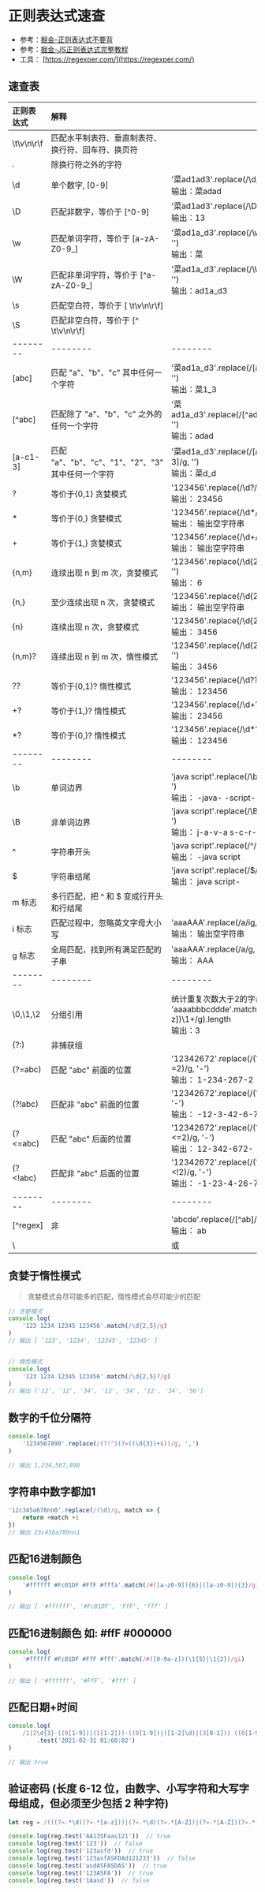 # 正则表达式速查

- 参考：[掘金-正则表达式不要背](https://juejin.cn/post/6844903845227659271#heading-16)
- 参考：[掘金-JS正则表达式完整教程](https://juejin.cn/post/6844903487155732494)
- 工具： [https://regexper.com/](https://regexper.com/)

## 速查表

| 正则表达式      |  解释   |  |
|:-----------| :--- | :--- |
| \t\v\n\r\f | 匹配水平制表符、垂直制表符、换行符、回车符、换页符 |     |
| .          | 除换行符之外的字符 |     |
| \d         | 单个数字, [0-9] | '菜ad1ad3'.replace(/\d/g, '')  <br> 输出：菜adad |
| \D         | 匹配非数字，等价于 [^0-9] |  '菜ad1ad3'.replace(/\D/g, '') <br> 输出：13 |
| \w         | 匹配单词字符，等价于 [a-zA-Z0-9_] | '菜ad1a_d3'.replace(/\w/g, '') <br> 输出：菜 |
| \W         | 匹配非单词字符，等价于 [^a-zA-Z0-9_] | '菜ad1a_d3'.replace(/\W/g, '') <br> 输出：ad1a_d3 |
| \s         | 匹配空白符，等价于 [ \t\v\n\r\f] |  |
| \S         | 匹配非空白符，等价于 [^ \t\v\n\r\f] |     |     |
| --------   |  --------   |  --------   |
| [abc]      |  匹配 "a"、"b"、"c" 其中任何一个字符 |  '菜ad1a_d3'.replace(/[ad]/g, '') <br> 输出：菜1_3 |
| [^abc]     |  匹配除了 "a"、"b"、"c" 之外的任何一个字符 | '菜ad1a_d3'.replace(/[^ad]/g, '') <br> 输出：adad |
| [a-c1-3]   | 匹配 "a"、"b"、"c"、"1"、"2"、"3" 其中任何一个字符 |  '菜ad1a_d3'.replace(/[a-c1-3]/g, '') <br> 输出：菜d_d |
| ?          | 等价于{0,1} 贪婪模式 | '123456'.replace(/\d?/, '') <br> 输出： 23456 |
| *          | 等价于{0,} 贪婪模式 | '123456'.replace(/\d*/, '') <br> 输出： 输出空字符串 |
| +          | 等价于{1,} 贪婪模式 | '123456'.replace(/\d+/, '') <br> 输出： 输出空字符串 |
| \{n,m\}    | 连续出现 n 到 m 次，贪婪模式 | '123456'.replace(/\d{2,5}/, '') <br> 输出： 6 |
| \{n,\}     | 至少连续出现 n 次，贪婪模式  | '123456'.replace(/\d{2,}/, '') <br> 输出： 输出空字符串 |
| \{n\}      | 连续出现 n 次，贪婪模式 | '123456'.replace(/\d{2}/, '') <br> 输出： 3456 |
| \{n,m\}?   | 连续出现 n 到 m 次，惰性模式 | '123456'.replace(/\d{2,5}?/, '') <br> 输出： 3456 |
| ??         | 等价于{0,1}? 惰性模式 | '123456'.replace(/\d??/, '') <br> 输出： 123456 |
| +?         | 等价于{1,}? 惰性模式 | '123456'.replace(/\d+?/, '') <br> 输出： 23456 |
| *?         | 等价于{0,}? 惰性模式 | '123456'.replace(/\d*?/, '') <br> 输出： 123456 |
| --------   |  --------   |  --------   |
| \b         | 单词边界 | 'java script'.replace(/\b/g, '-') <br> 输出： -java- -script- |
| \B         | 非单词边界 | 'java script'.replace(/\B/g, '-') <br> 输出： j-a-v-a s-c-r-i-p-t |
| ^          | 字符串开头 | 'java script'.replace(/^/g, '-') <br> 输出： -java script |
| $          | 字符串结尾 | 'java script'.replace(/$/g, '-') <br> 输出： java script- |
| m 标志       | 多行匹配，把 ^ 和 $ 变成行开头和行结尾 |     |
| i 标志       | 匹配过程中，忽略英文字母大小写 | 'aaaAAA'.replace(/a/ig, '') <br> 输出： 输出空字符串 |
| g 标志       | 全局匹配，找到所有满足匹配的子串 | 'aaaAAA'.replace(/a/g, '') <br> 输出： AAA |
| --------   |  --------   |   --------  |
| \0,\1,\2   | 分组引用 | 统计重复次数大于2的字母数量 <br> 'aaaabbbcddde'.match(/([a-z])\1+/g).length <br> 输出：3 |
| (\?\:)     |  非捕获组   |     |
| (?=abc)    | 匹配 "abc" 前面的位置   |  '12342672'.replace(/(?=2)/g, '-') <br> 输出： 1-234-267-2 |
| (?!abc)    | 匹配非 "abc" 前面的位置   | '12342672'.replace(/(?!2)/g, '-') <br> 输出： -12-3-42-6-72- |
| (?<=abc)   | 匹配 "abc" 后面的位置    |  '12342672'.replace(/(?<=2)/g, '-') <br> 输出： 12-342-672- |
| (?<!abc)   | 匹配非 "abc" 后面的位置    | '12342672'.replace(/(?<!2)/g, '-') <br> 输出： -1-23-4-26-7-2 |
| --------   |  --------   |  --------   |
| [^regex]   | 非  | 'abcde'.replace(/[^ab]/g, '') <br> 输出： ab |
| \          |   |   或  | 'abcde'.replace(/ab\|cd/g, '') <br> 输出： e |

## 贪婪于惰性模式

> 贪婪模式会尽可能多的匹配，惰性模式会尽可能少的匹配

``` javascript
// 贪婪模式
console.log(
    '123 1234 12345 123456'.match(/\d{2,5}/g)
)
// 输出 [ '123', '1234', '12345', '12345' ]


// 惰性模式
console.log(
    '123 1234 12345 123456'.match(/\d{2,5}?/g)
)
// 输出 ['12', '12', '34', '12', '34', '12', '34', '56']
```

## 数字的千位分隔符
``` javascript
console.log(
    '1234567890'.replace(/(?!^)(?=((\d{3})+$))/g, ',')
)

// 输出 1,234,567,890
```

## 字符串中数字都加1
``` javascript
'12c345a678nn0'.replace(/(\d)/g, match => {
    return +match +1
})
// 输出 23c456a789nn1
```

## 匹配16进制颜色
``` javascript
console.log(
    '#ffffff #Fc01DF #FfF #fffa'.match(/#([a-z0-9]){6}|([a-z0-9]){3}/gi)
)

// 输出 [ '#ffffff', '#Fc01DF', 'FfF', 'fff' ]
```

## 匹配16进制颜色 如: #ffF #000000
``` javascript
console.log(
    '#ffffff #Fc01DF #FfF #fff'.match(/#([0-9a-z])(\1{5}|\1{2})/gi)
)

// 输出 [ '#ffffff', '#FfF', '#fff' ]
```

## 匹配日期+时间
``` javascript
console.log(
    /1|2\d{3}-((0[1-9])|(1[1-2]))-((0[1-9])|([1-2]\d)|(3[0-1])) ((0[1-9])|(1\d)|(2[0-4])):((60)|(0[1-9])|([1-5]\d)):((60)|(0[1-9])|([1-5]\d))/
        .test('2021-02-31 01:60:02')
)

// 输出 true
```

## 验证密码 (长度 6-12 位，由数字、小写字符和大写字母组成，但必须至少包括 2 种字符)
``` javascript
let reg = /(((?=.*\d)(?=.*[a-z]))|(?=.*\d)(?=.*[A-Z])|(?=.*[A-Z])(?=.*[a-z]))^[\dA-Za-z]{6,12}$/

console.log(reg.test('AA13SFaas121'))  // true
console.log(reg.test('123'))  // false
console.log(reg.test('123asfd'))  // true
console.log(reg.test('123asfASFDAd121233'))  // false
console.log(reg.test('asdASFASDAS'))  // true
console.log(reg.test('123ASFA'))  // true
console.log(reg.test('1Aasd'))  // false
```
